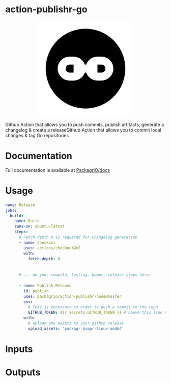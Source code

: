 # action-publishr-go

<p align="center">
  <a href="https://github.com/PackagrIO/docs">
  <img width="300" alt="portfolio_view" src="https://github.com/PackagrIO/publishr/raw/master/images/publishr.png">
  </a>
</p>

Github Action that allows you to push commits, publish artifacts, generate a changelog & create a releaseGithub Action that allows you to commit local changes & tag Go repositories

# Documentation
Full documentation is available at [PackagrIO/docs](https://github.com/PackagrIO/docs)

# Usage

```yaml
name: Release
jobs:
  build:
    name: Build
    runs-on: ubuntu-latest
    steps:
      # Fetch depth 0 is required for Changelog generation
      - name: Checkout
        uses: actions/checkout@v2
        with:
          fetch-depth: 0


      # ... do your compile, testing, bumpr, releasr steps here.

      - name: Publish Release
        id: publish
        uses: packagrio/action-publishr-node@master
        env:
          # This is necessary in order to push a commit to the repo
          GITHUB_TOKEN: ${{ secrets.GITHUB_TOKEN }} # Leave this line unchanged
        with:
          # upload any assets to your github release
          upload_assets: 'packagr-bumpr-linux-amd64'
```

# Inputs

# Outputs

